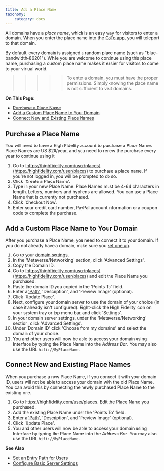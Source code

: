```yaml
---
title: Add a Place Name
taxonomy:
    category: docs
---
```


All domains have a _place name_, which is an easy way for visitors to enter a domain. When you enter the place name into the [GoTo app](../../explore/travel.html#goto-app), you will teleport to that domain. 

By default, every domain is assigned a random place name (such as "blue-bandwidth-86201"). While you are welcome to continue using this place name, purchasing a custom place name makes it easier for visitors to come to your virtual world. 

>>>>>To enter a domain, you must have the proper permissions. Simply knowing the place name is not sufficient to visit domains.

**On This Page:**
+ [Purchase a Place Name](#purchase-a-place-name)
+ [Add a Custom Place Name to Your Domain](#connect-a-place-name-to-your-domain)
+ [Connect New and Existing Place Names](#connect-new-and-existing-place-names)

## Purchase a Place Name

You will need to have a High Fidelity account to purchase a Place Name. Place Names are US $20/year, and you need to renew the purchase every year to continue using it. 

1. Go to [https://highfidelity.com/user/places](https://highfidelity.com/user/places) to purchase a place name. If you're not logged in, you will be prompted to do so.
2. Click 'Create a Place Name'.
3. Type in your new Place Name. Place Names must be 4-64 characters in length. Letters, numbers and hyphens are allowed. You can use a Place Name that is currently not purchased. 
4. Click 'Checkout Now'.
5. Enter your credit card number, PayPal account information or a coupon code to complete the purchase.

## Add a Custom Place Name to Your Domain

After you purchase a Place Name, you need to connect it to your domain. If you do not already have a domain, make sure you [set one up](../your-domain).

1. Go to your [domain settings](http://localhost:40100/settings/). 
2. In the 'Metaverse/Networking' section, click 'Advanced Settings'. 
3. Copy the Domain ID. 
3. Go to [https://highfidelity.com/user/places](https://highfidelity.com/user/places) and edit the Place Name you purchased. 
4. Paste the domain ID you copied in the 'Points To' field. 
5. Enter a ['Path'](../your-domain/configure-settings#set-an-entry-path-for-users), 'Description', and 'Preview Image' (optional).
6. Click 'Update Place'.
7. Next, configure your domain server to use the domain of your choice (in case it already isn't configured). Right-click the High Fidelity icon on your system tray or top menu bar, and click 'Settings'.
8. In your domain server settings, under the 'Metaverse/Networking' section, click 'Advanced Settings'. 
9. Under 'Domain ID' click 'Choose from my domains' and select the domain of your choice. 
10. You and other users will now be able to access your domain using Interface by typing the Place Name into the *Address Bar*. You may also use the URL `hifi://MyPlaceName`.



## Connect New and Existing Place Names

When you purchase a new Place Name, if you connect it with your domain ID, users will not be able to access your domain with the old Place Name. You can avoid this by connecting the newly purchased Place Name to the existing one. 

1. Go to https://highfidelity.com/user/places. Edit the Place Name you purchased. 
2. Add the existing Place Name under the 'Points To' field. 
3. Enter a ['Path'](../your-domain/configure-settings#set-an-entry-path-for-users), 'Description', and 'Preview Image' (optional).
4. Click 'Update Place'.
5. You and other users will now be able to access your domain using Interface by typing the Place Name into the *Address Bar*. You may also use the URL `hifi://MyPlaceName`.



**See Also**

+ [Set an Entry Path for Users](../your-domain/configure-settings#set-an-entry-path-for-users)
+ [Configure Basic Server Settings](../your-domain/configure-settings#configure-basic-server-settings)